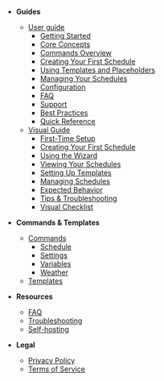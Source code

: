 
<!-- Docsify sidebar (English) — always-accessible navigation -->


- **Guides**
	- [User guide](user-guide/README.md)
		- [Getting Started](user-guide/getting-started.md)
		- [Core Concepts](user-guide/core-concepts.md)
		- [Commands Overview](user-guide/commands-overview.md)
		- [Creating Your First Schedule](user-guide/creating-your-first-schedule.md)
		- [Using Templates and Placeholders](user-guide/using-templates-and-placeholders.md)
		- [Managing Your Schedules](user-guide/managing-your-schedules.md)
		- [Configuration](user-guide/configuration.md)
		- [FAQ](user-guide/faq.md)
		- [Support](user-guide/support.md)
		- [Best Practices](user-guide/best-practices.md)
		- [Quick Reference](QUICK_REFERENCE.md)
	- [Visual Guide](visual-guide/README.md)
		- [First-Time Setup](visual-guide/first-time-setup.md)
		- [Creating Your First Schedule](./visual-guide/creating-first-schedule.md)
		- [Using the Wizard](visual-guide/using-the-wizard.md)
		- [Viewing Your Schedules](visual-guide/viewing-your-schedules.md)
		- [Setting Up Templates](visual-guide/setting-up-templates.md)
		- [Managing Schedules](visual-guide/managing-schedules.md)
		- [Expected Behavior](visual-guide/expected-behavior.md)
		- [Tips & Troubleshooting](visual-guide/tips-and-troubleshooting.md)
		- [Visual Checklist](visual-guide/visual-checklist.md)

- **Commands & Templates**
	- [Commands](commands/README.md)
		- [Schedule](commands/schedule.md)
		- [Settings](commands/settings.md)
		- [Variables](commands/variables.md)
		- [Weather](commands/weather.md)
	- [Templates](Templates.md)


- **Resources**
	- [FAQ](resources/README.md)
	- [Troubleshooting](resources/TROUBLESHOOTING.md)
	- [Self-hosting](resources/SELF_HOSTING.md)


- **Legal**
	- [Privacy Policy](legals/PRIVACY_POLICY.md)
	- [Terms of Service](legals/TERMS_OF_SERVICE.md)

<!-- End of sidebar -->
